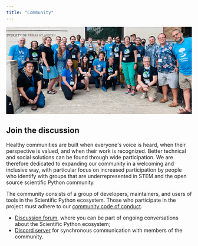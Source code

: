 ```yaml
---
title: "Community"
---
```


![Group of about 30 community members wearing Scientific Python t-shirts taken outside University of Texas at Austin during the SciPy 2022 conference.](images/community.png)

## Join the discussion

Healthy communities are built when everyone's voice is heard,
when their perspective is valued, and when their work is recognized.
Better technical and social solutions can be found through wide participation.
We are therefore dedicated to expanding our community in a welcoming and inclusive way,
with particular focus on increased participation by people who identify with groups that are
underrepresented in STEM and the open source scientific Python community.

The community consists of a group of developers, maintainers, and users of tools in the Scientific Python ecosystem.
Those who participate in the project must adhere to our [community code of conduct](https://scientific-python.org/code_of_conduct/).

- [Discussion forum](https://discuss.scientific-python.org), where you can be part of ongoing conversations about the Scientific Python ecosystem;
- [Discord server](https://discord.gg/vur45CbwMz) for synchronous communication with members of the community.
